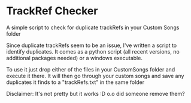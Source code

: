 # TrackRef Checker
A simple script to check for duplicate trackRefs in your Custom Songs folder

Since duplicate trackRefs seem to be an issue, I've written a script to identify duplicates.
It comes as a python script (all recent versions, no additional packages needed) or a windows executable.

To use it just drop either of the files in your CustomSongs folder and execute it there.
It will then go through your custom songs and save any duplicates it finds to a "trackRefs.txt" in the same folder

Disclaimer:
It's not pretty but it works :D 
o.o did someone remove them?
